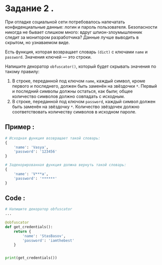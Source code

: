 # Задание 2 &#46;

При отладке социальной сети потребовалось напечатать конфиденциальные данные: логин и пароль пользователя. Безопасности никогда не бывает слишком много: вдруг шпион-злоумышленник следит за монитором разработчика? Данные лучше выводить в скрытом, но узнаваемом виде.

Есть функция, которая возвращает словарь `(dict)` с ключами `name` и `password`. Значения ключей — это строки.

Напишите декоратор `obfuscator()`, который будет скрывать значения по такому правилу:

1. В строке, переданной под ключом `name`, каждый символ, кроме первого и последнего, должен быть заменён на звёздочки `*`. Первый и последний символы должны остаться, как были; общее количество символов должно совпадать с исходным.
2. В строке, переданной под ключом `password`, каждый символ должен быть заменён на звёздочку `*`. Количество звёздочек должно соответствовать количеству символов в исходном пароле.

## Пример &#58;

```python
# Исходная функция возвращает такой словарь:
{
    'name': 'Vasya',
    'password': '123456'
}

# Задекорированная функция должна вернуть такой словарь:
{
    'name': 'V***a',
    'password': '******'
}
```

## Code &#58;

```python
# Напишите декоратор obfuscator
...

@obfuscator
def get_credentials():
    return {
        'name': 'StasBasov',
        'password': 'iamthebest'
    }


print(get_credentials())
```
